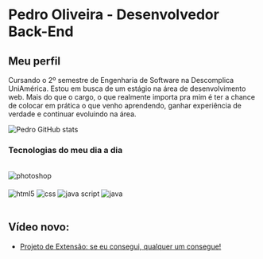 # Pedro Oliveira - Desenvolvedor Back-End
## Meu perfil
 Cursando o 2º semestre de Engenharia de Software na Descomplica UniAmérica. Estou em busca de um estágio na área de desenvolvimento web. Mais do que o cargo, o que realmente importa pra mim é ter a chance de colocar em prática o que venho aprendendo, ganhar experiência de verdade e continuar evoluindo na área.

![Pedro GitHub stats](https://github-readme-stats.vercel.app/api?username=pedroooliveira25&show_icons=true&theme=chartreuse-dark)
### Tecnologias do meu dia a dia 

<div style= "display: inline_block"><br/>
  <img align="center"alt="photoshop" src="https://img.shields.io/badge/adobe%20photoshop-%2331A8FF.svg?style=for-the-badge&logo=adobe%20photoshop&logoColor=white"/>
</div>

<div style= "display: inline_block"><br/>
  <img align="center"alt="html5" src="https://img.shields.io/badge/html5-%23E34F26.svg?style=for-the-badge&logo=html5&logoColor=white"/>
  <img align="center"alt="css" src="https://img.shields.io/badge/css3-%231572B6.svg?style=for-the-badge&logo=css3&logoColor=white"/>
  <img align="center"alt="java script" src="https://img.shields.io/badge/javascript-%23323330.svg?style=for-the-badge&logo=javascript&logoColor=%23F7DF1E"/>
  <img align="center"alt="java" src="https://img.shields.io/badge/java-%23ED8B00.svg?style=for-the-badge&logo=openjdk&logoColor=white"/>
</div><br/>

## Vídeo novo: 
- [Projeto de Extensão: se eu consegui, qualquer um consegue!](https://youtu.be/Nr4M_459j_w?si=lh7uYo8-_P7kUR5N)
